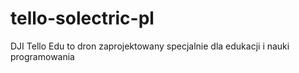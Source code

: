 # tello-solectric-pl
DJI Tello Edu to dron zaprojektowany specjalnie dla edukacji i nauki programowania
